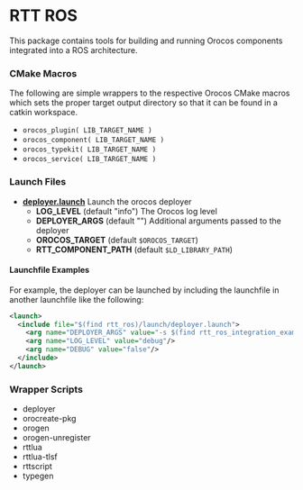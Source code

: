 RTT ROS
=======

This package contains tools for building and running Orocos components
integrated into a ROS architecture.

### CMake Macros

The following are simple wrappers to the respective Orocos CMake macros which
sets the proper target output directory so that it can be found in a catkin
workspace.

 * `orocos_plugin( LIB_TARGET_NAME )`
 * `orocos_component( LIB_TARGET_NAME )`
 * `orocos_typekit( LIB_TARGET_NAME )`
 * `orocos_service( LIB_TARGET_NAME )`

### Launch Files

 * **[deployer.launch](launch/deployer.launch)** Launch the orocos deployer
   * **LOG_LEVEL** (default "info") The Orocos log level
   * **DEPLOYER_ARGS** (default "") Additional arguments passed to the deployer
   * **OROCOS_TARGET** (default `$OROCOS_TARGET`)
   * **RTT_COMPONENT_PATH** (default `$LD_LIBRARY_PATH`)

#### Launchfile Examples

For example, the deployer can be launched by including the launchfile in
another launchfile like the following:

```xml
<launch>
  <include file="$(find rtt_ros)/launch/deployer.launch">
    <arg name="DEPLOYER_ARGS" value="-s $(find rtt_ros_integration_example)/example.ops"/>
    <arg name="LOG_LEVEL" value="debug"/>
    <arg name="DEBUG" value="false"/>
  </include>
</launch>
```

### Wrapper Scripts

 * deployer
 * orocreate-pkg
 * orogen
 * orogen-unregister
 * rttlua
 * rttlua-tlsf
 * rttscript
 * typegen
